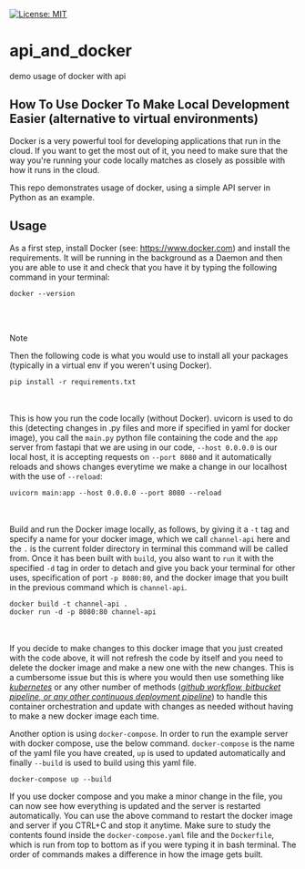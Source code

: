 [![License: MIT](https://img.shields.io/badge/License-MIT-yellow.svg)](https://opensource.org/licenses/MIT)

# api_and_docker
demo usage of docker with api 

## How To Use Docker To Make Local Development Easier (alternative to virtual environments)

Docker is a very powerful tool for developing applications that run in the cloud. If you want to get the most out of it, you need to make sure that the way you're running your code locally matches as closely as possible with how it runs in the cloud.

This repo demonstrates usage of docker, using a simple API server in Python as an example.

## Usage

As a first step, install Docker (see: https://www.docker.com) and install the requirements. It will be running in the background as a Daemon and then you are able to use it and check that you have it by typing the following command in your terminal:
```
docker --version
```
<br></br>
> [!NOTE]
> Then the following code is what you would use to install all your packages (typically in a virtual env if you weren't using Docker).

```
pip install -r requirements.txt
```
<br></br>
This is how you run the code locally (without Docker). uvicorn is used to do this (detecting changes in .py files and more if specified in yaml for docker image), you call the `main.py` python file containing the code and the `app` server from fastapi that we are using in our code, `--host 0.0.0.0` is our local host, it is accepting requests on `--port 8080` and it automatically reloads and shows changes everytime we make a change in our localhost with the use of `--reload`:


```
uvicorn main:app --host 0.0.0.0 --port 8080 --reload
```
<br></br>
Build and run the Docker image locally, as follows, by giving it a `-t` tag and specify a name for your docker image, which we call `channel-api` here and the `.` is the current folder directory in terminal this command will be called from. Once it has been built with `build`, you also want to `run` it with the specified `-d` tag in order to detach and give you back your terminal for other uses, specification of port `-p 8080:80`, and the docker image that you built in the previous command which is `channel-api`.

```
docker build -t channel-api .
docker run -d -p 8080:80 channel-api
```
<br></br>
If you decide to make changes to this docker image that you just created with the code above, it will not refresh the code by itself and you need to delete the docker image and make a new one with the new changes. This is a cumbersome issue but this is where you would then use something like <i><u>kubernetes</u></i> or any other number of methods (<i><u>github workflow, bitbucket pipeline, or any other continuous deployment pipeline</u></i>) to handle this container orchestration and update with changes as needed without having to make a new docker image each time.

Another option is using `docker-compose`.
In order to run the example server with docker compose, use the below command. `docker-compose` is the name of the yaml file you have created, `up` is used to updated automatically and finally `--build` is used to build using this yaml file.

```
docker-compose up --build
```

If you use docker compose and you make a minor change in the file, you can now see how everything is updated and the server is restarted automatically. You can use the above command to restart the docker image and server if you CTRL+C and stop it anytime. Make sure to study the contents found inside the `docker-compose.yaml` file and the `Dockerfile`, which is run from top to bottom as if you were typing it in bash terminal. The order of commands makes a difference in how the image gets built.
